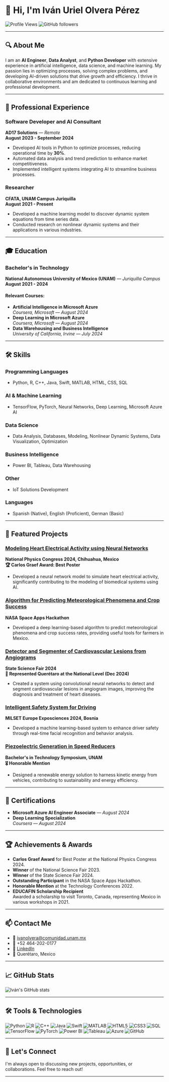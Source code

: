 # 👋 Hi, I'm Iván Uriel Olvera Pérez

![Profile Views](https://komarev.com/ghpvc/?username=your-github-username&color=blue)
![GitHub followers](https://img.shields.io/github/followers/your-github-username?label=Follow&style=social)

---

## 🔍 About Me

I am an **AI Engineer**, **Data Analyst**, and **Python Developer** with extensive experience in artificial intelligence, data science, and machine learning. My passion lies in optimizing processes, solving complex problems, and developing AI-driven solutions that drive growth and efficiency. I thrive in collaborative environments and am dedicated to continuous learning and professional development.

---

## 💼 Professional Experience

### **Software Developer and AI Consultant**  
**AD17 Solutions** — *Remote*  
**August 2023 - September 2024**
- Developed AI tools in Python to optimize processes, reducing operational time by **30%**.
- Automated data analysis and trend prediction to enhance market competitiveness.
- Implemented intelligent systems integrating AI to streamline business processes.

### **Researcher**  
**CFATA, UNAM Campus Juriquilla**  
**August 2021 - Present**
- Developed a machine learning model to discover dynamic system equations from time series data.
- Conducted research on nonlinear dynamic systems and their applications in various industries.

---

## 🎓 Education

### **Bachelor's in Technology**  
**National Autonomous University of Mexico (UNAM)** — *Juriquilla Campus*  
**August 2021 - 2024**

#### **Relevant Courses:**
- **Artificial Intelligence in Microsoft Azure**  
  *Coursera, Microsoft* — *August 2024*
- **Deep Learning in Microsoft Azure**  
  *Coursera, Microsoft* — *August 2024*
- **Data Warehousing and Business Intelligence**  
  *University of California, Irvine* — *July 2024*

---

## 🛠️ Skills

### **Programming Languages**
- Python, R, C++, Java, Swift, MATLAB, HTML, CSS, SQL

### **AI & Machine Learning**
- TensorFlow, PyTorch, Neural Networks, Deep Learning, Microsoft Azure AI

### **Data Science**
- Data Analysis, Databases, Modeling, Nonlinear Dynamic Systems, Data Visualization, Optimization

### **Business Intelligence**
- Power BI, Tableau, Data Warehousing

### **Other**
- IoT Solutions Development

### **Languages**
- Spanish (Native), English (Proficient), German (Basic)

---

## 🚀 Featured Projects

### [Modeling Heart Electrical Activity using Neural Networks](#)
**National Physics Congress 2024, Chihuahua, Mexico**  
**🏆 Carlos Graef Award: Best Poster**
- Developed a neural network model to simulate heart electrical activity, significantly contributing to the modeling of biomedical systems using AI.

### [Algorithm for Predicting Meteorological Phenomena and Crop Success](#)
**NASA Space Apps Hackathon**
- Developed a deep learning-based algorithm to predict meteorological phenomena and crop success rates, providing useful tools for farmers in Mexico.

### [Detector and Segmenter of Cardiovascular Lesions from Angiograms](#)
**State Science Fair 2024**  
**🏅 Represented Querétaro at the National Level (Dec 2024)**
- Created a system using convolutional neural networks to detect and segment cardiovascular lesions in angiogram images, improving the diagnosis and treatment of heart diseases.

### [Intelligent Safety System for Driving](#)
**MILSET Europe Exposciences 2024, Bosnia**
- Developed a machine learning-based system to enhance driver safety through real-time facial recognition and behavior analysis.

### [Piezoelectric Generation in Speed Reducers](#)
**Bachelor's in Technology Symposium, UNAM**  
**🎖️ Honorable Mention**
- Designed a renewable energy solution to harness kinetic energy from vehicles, contributing to sustainability and energy efficiency.

---

## 📜 Certifications

- **Microsoft Azure AI Engineer Associate** — *August 2024*
- **Deep Learning Specialization**  
  *Coursera* — *August 2024*

---

## 🏆 Achievements & Awards

- **Carlos Graef Award** for Best Poster at the National Physics Congress 2024.
- **Winner** of the National Science Fair 2023.
- **Winner** of the State Science Fair 2024.
- **Outstanding Participant** in the NASA Space Apps Hackathon.
- **Honorable Mention** at the Technology Conferences 2022.
- **EDUCAFIN Scholarship Recipient**  
  Awarded a scholarship to visit Toronto, Canada, representing Mexico in various workshops in 2021.

---

## 📫 Contact Me

- 📧 [ivanolvera@comunidad.unam.mx](mailto:ivanolvera@comunidad.unam.mx)
- 📱 +52 464-202-0177
- 🔗 [LinkedIn](https://www.linkedin.com/in/ivanolveraunam/)
- 📍 Querétaro, Mexico

---

## 📈 GitHub Stats

![Iván's GitHub stats](https://github-readme-stats.vercel.app/api?username=your-github-username&show_icons=true&theme=radical)

---

## 🛠️ Tools & Technologies

![Python](https://img.shields.io/badge/Python-3776AB?style=for-the-badge&logo=python&logoColor=white)
![R](https://img.shields.io/badge/R-276DC3?style=for-the-badge&logo=r&logoColor=white)
![C++](https://img.shields.io/badge/C++-00599C?style=for-the-badge&logo=c++&logoColor=white)
![Java](https://img.shields.io/badge/Java-007396?style=for-the-badge&logo=java&logoColor=white)
![Swift](https://img.shields.io/badge/Swift-FA7343?style=for-the-badge&logo=swift&logoColor=white)
![MATLAB](https://img.shields.io/badge/MATLAB-0076A8?style=for-the-badge&logo=mathworks&logoColor=white)
![HTML5](https://img.shields.io/badge/HTML5-E34F26?style=for-the-badge&logo=html5&logoColor=white)
![CSS3](https://img.shields.io/badge/CSS3-1572B6?style=for-the-badge&logo=css3&logoColor=white)
![SQL](https://img.shields.io/badge/SQL-4479A1?style=for-the-badge&logo=sql&logoColor=white)
![TensorFlow](https://img.shields.io/badge/TensorFlow-FF6F00?style=for-the-badge&logo=tensorflow&logoColor=white)
![PyTorch](https://img.shields.io/badge/PyTorch-EE4C2C?style=for-the-badge&logo=pytorch&logoColor=white)
![Power BI](https://img.shields.io/badge/Power_BI-F2C811?style=for-the-badge&logo=power-bi&logoColor=black)
![Tableau](https://img.shields.io/badge/Tableau-E97627?style=for-the-badge&logo=tableau&logoColor=white)
![Azure](https://img.shields.io/badge/Microsoft_Azure-0078D4?style=for-the-badge&logo=microsoft-azure&logoColor=white)
![GitHub](https://img.shields.io/badge/GitHub-181717?style=for-the-badge&logo=github&logoColor=white)

---

## 🤝 Let's Connect

I'm always open to discussing new projects, opportunities, or collaborations. Feel free to reach out!

---

<!-- Replace `your-github-username` with your actual GitHub username in the badges above -->
